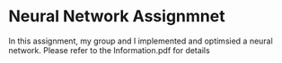 # Neural Network Assignmnet

In this assignment, my group and I implemented and optimsied a neural network. Please refer to the Information.pdf for details
